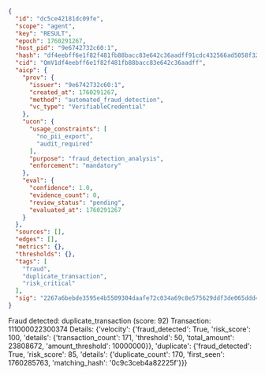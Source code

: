```json
{
  "id": "dc5ce42181dc09fe",
  "scope": "agent",
  "key": "RESULT",
  "epoch": 1760291267,
  "host_pid": "9e6742732c60:1",
  "hash": "df4eebff6e1f82f481fb88bacc83e642c36aadff91cdc432566ad5058f32841c",
  "cid": "QmV1df4eebff6e1f82f481fb88bacc83e642c36aadff",
  "aicp": {
    "prov": {
      "issuer": "9e6742732c60:1",
      "created_at": 1760291267,
      "method": "automated_fraud_detection",
      "vc_type": "VerifiableCredential"
    },
    "ucon": {
      "usage_constraints": [
        "no_pii_export",
        "audit_required"
      ],
      "purpose": "fraud_detection_analysis",
      "enforcement": "mandatory"
    },
    "eval": {
      "confidence": 1.0,
      "evidence_count": 0,
      "review_status": "pending",
      "evaluated_at": 1760291267
    }
  },
  "sources": [],
  "edges": [],
  "metrics": {},
  "thresholds": {},
  "tags": [
    "fraud",
    "duplicate_transaction",
    "risk_critical"
  ],
  "sig": "2267a6bebde3595e4b5509304daafe72c034a69c8e575629ddf3de065ddd4e32"
}
```

Fraud detected: duplicate_transaction (score: 92)
Transaction: 111000022300374
Details: {'velocity': {'fraud_detected': True, 'risk_score': 100, 'details': {'transaction_count': 171, 'threshold': 50, 'total_amount': 23808672, 'amount_threshold': 10000000}}, 'duplicate': {'fraud_detected': True, 'risk_score': 85, 'details': {'duplicate_count': 170, 'first_seen': 1760285763, 'matching_hash': '0c9c3ceb4a82225f'}}}